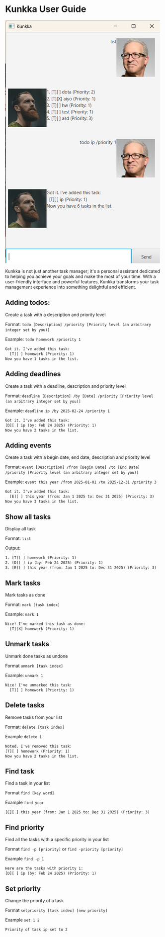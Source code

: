 # Kunkka User Guide

![Kunkka Screenshot](./Ui.png)

Kunkka is not just another task manager; it's a personal assistant dedicated to helping you achieve your goals and make the most of your time. With a user-friendly interface and powerful features, Kunkka transforms your task management experience into something delightful and efficient.

## Adding todos:
Create a task with a description and priority level

Format: `todo [Description] /priority [Priority level (an arbitrary integer set by you)]`

Example: `todo homework /priority 1`

```
Got it. I've added this task:
  [T][ ] homework (Priority: 1)
Now you have 1 tasks in the list.
```

## Adding deadlines
Create a task with a deadline, description and priority level

Format: `deadline [Description] /by [Date] /priority [Priority level (an arbitrary integer set by you)]`

Example: `deadline ip /by 2025-02-24 /priority 1`

```
Got it. I've added this task:
[D][ ] ip (by: Feb 24 2025) (Priority: 1)
Now you have 2 tasks in the list.
```

## Adding events
Create a task with a begin date, end date, description and priority level

Format: `event [Description] /from [Begin Date] /to [End Date] /priority [Priority level (an arbitrary integer set by you)]`

Example: `event this year /from 2025-01-01 /to 2025-12-31 /priority 3`

```
Got it. I've added this task:
  [E][ ] this year (from: Jan 1 2025 to: Dec 31 2025) (Priority: 3)
Now you have 3 tasks in the list.
```

## Show all tasks
Display all task

Format: `list`

Output:

```
1. [T][ ] homework (Priority: 1)
2. [D][ ] ip (by: Feb 24 2025) (Priority: 1)
3. [E][ ] this year (from: Jan 1 2025 to: Dec 31 2025) (Priority: 3)
```

## Mark tasks
Mark tasks as done

Format: `mark [task index]`

Example: `mark 1`

```
Nice! I've marked this task as done:
  [T][X] homework (Priority: 1)
```

## Unmark tasks
Unmark done tasks as undone

Format `unmark [task index]`

Example: `unmark 1`

```
Nice! I've unmarked this task:
  [T][ ] homework (Priority: 1)
```

## Delete tasks
Remove tasks from your list

Format: `delete [task index]`

Example `delete 1`

```
Noted. I've removed this task:
[T][ ] homework (Priority: 1)
Now you have 2 tasks in the list.
```

## Find task
Find a task in your list

Format `find [key word]`

Example `find year`

```
[E][ ] this year (from: Jan 1 2025 to: Dec 31 2025) (Priority: 3)
```

## Find priority
Find all the tasks with a specific priority in your list

Format `find -p [priority]` or `find -priority [priority]`

Example `find -p 1`

```
Here are the tasks with priority 1:
[D][ ] ip (by: Feb 24 2025) (Priority: 1)
```

## Set priority
Change the priority of a task

Format `setpriority [task index] [new priority]`

Example `set 1 2`

```
Priority of task ip set to 2
```
